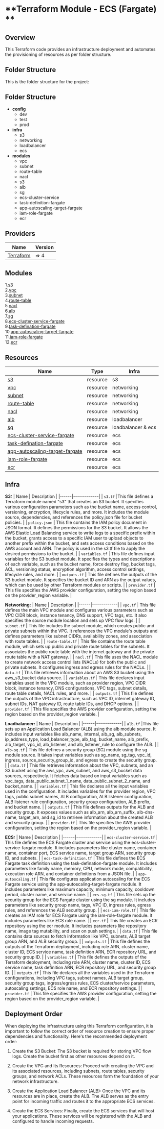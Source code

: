 <!-- BEGIN_TF_DOCS -->

# **Terraform Module - ECS (Fargate) **

## **__Overview__**

This Terraform code provides an infrastructure deployment and automates the provisioning of resources as per folder structure.


## **Folder Structure**

This is the folder structure for the project:

## Folder Structure

- **config**
  - dev
  - test
  - prod
- **infra**
  - s3
  - networking
  - loadbalancer
  - ecs
- **modules**
  - vpc
  - subnet
  - route-table
  - nacl
  - s3
  - alb
  - sg
  - ecs-cluster-service
  - task-definition-fargate
  - app-autoscaling-target-fargate
  - iam-role-fargate
  - ecr



## **Providers**

| Name | Version |
|------|---------|
| <a name="provider_aws"></a> [Terraform](#provider\_aws) | => 4 |


## **Modules**
1.[s3](https://github.com/technocirrus-devops/AWS-Infrastructure-using-Terraform/tree/main/modules/s3) <br>
2.[vpc](https://github.com/technocirrus-devops/AWS-Infrastructure-using-Terraform/tree/main/modules/vpc) <br>
3.[subnet](https://github.com/technocirrus-devops/AWS-Infrastructure-using-Terraform/tree/main/modules/subnet) <br>
4.[route-table](https://github.com/technocirrus-devops/AWS-Infrastructure-using-Terraform/tree/main/modules/route-table) <br>
5.[nacl](https://github.com/technocirrus-devops/AWS-Infrastructure-using-Terraform/tree/main/modules/nacl) <br>
6.[alb](https://github.com/technocirrus-devops/AWS-Infrastructure-using-Terraform/tree/main/modules/alb) <br>
7.[sg](https://github.com/technocirrus-devops/AWS-Infrastructure-using-Terraform/tree/main/modules/sg) <br>
8.[ecs-cluster-service-fargate](https://github.com/technocirrus-devops/AWS-Infrastructure-using-Terraform/tree/main/modules/ecs-cluster-service-fargate) <br>
9.[task-defination-fargate](https://github.com/technocirrus-devops/AWS-Infrastructure-using-Terraform/tree/main/modules/task-defination-fargate) <br>
10.[app-autoscaling-target-fargate](https://github.com/technocirrus-devops/AWS-Infrastructure-using-Terraform/tree/main/modules/app-autoscaling-target-fargate) <br>
11.[iam-role-fargate](https://github.com/technocirrus-devops/AWS-Infrastructure-using-Terraform/tree/main/modules/iam-role-fargate) <br>
12.[ecr](https://github.com/technocirrus-devops/AWS-Infrastructure-using-Terraform/tree/main/modules/ecr) <br>


## **Resources**
| Name | Type | Infra |
|------|------|-------|
| [s3](https://github.com/technocirrus-devops/AWS-Infrastructure-using-Terraform/blob/main/modules/s3/main.tf) | resource | s3 |
| [vpc](https://github.com/technocirrus-devops/AWS-Infrastructure-using-Terraform/blob/main/modules/vpc/main.tf) | resource | networking |
| [subnet](https://github.com/technocirrus-devops/AWS-Infrastructure-using-Terraform/blob/main/modules/subnet/main.tf) | resource | networking |
| [route-table](https://github.com/technocirrus-devops/AWS-Infrastructure-using-Terraform/blob/main/modules/route-table/main.tf) | resource | networking |
| [nacl](https://github.com/technocirrus-devops/AWS-Infrastructure-using-Terraform/blob/main/modules/nacl/main.tf) | resource | networking |
| [alb](https://github.com/technocirrus-devops/AWS-Infrastructure-using-Terraform/blob/main/modules/alb/main.tf) | resource | loadbalancer |
| [sg](https://github.com/technocirrus-devops/AWS-Infrastructure-using-Terraform/blob/main/modules/sg/main.tf) | resource | loadbalancer & ecs |
| [ecs-cluster-service-fargate](https://github.com/technocirrus-devops/AWS-Infrastructure-using-Terraform/blob/main/modules/ecs-cluster-service-fargate/main.tf) | resource | ecs |
| [task-defination-fargate](https://github.com/technocirrus-devops/AWS-Infrastructure-using-Terraform/blob/main/modules/task-defination-fargate/main.tf) | resource | ecs |
| [app-autoscaling-target-fargate](https://github.com/technocirrus-devops/AWS-Infrastructure-using-Terraform/blob/main/modules/app-autoscaling-target-fargate/main.tf) | resource | ecs |
| [iam-role-fargate](https://github.com/technocirrus-devops/AWS-Infrastructure-using-Terraform/blob/main/modules/iam-role-fargate/main.tf) | resource | ecs |
| [ecr](https://github.com/technocirrus-devops/AWS-Infrastructure-using-Terraform/blob/main/modules/ecr/main.tf) | resource | ecs |


## **Infra**

**S3:**
| Name | Description |
|------|-------------|
| `s3.tf` |This file defines a Terraform module named "s3" that creates an S3 bucket. It specifies various configuration parameters such as the bucket name, access control, versioning, encryption, lifecycle rules, and more. It includes the module source, dependencies, and references the policy.json file for bucket policies. |
| `policy.json` | This file contains the IAM policy document in JSON format. It defines the permissions for the S3 bucket. It allows the AWS Elastic Load Balancing service to write logs to a specific prefix within the bucket, grants access to a specific IAM user to upload objects to another prefix within the bucket, and sets access conditions based on the AWS account and ARN. The policy is used in the s3.tf file to apply the desired permissions to the bucket. |
| `variables.tf` | This file defines input variables for the S3 bucket module. It specifies the types and descriptions of each variable, such as the bucket name, force destroy flag, bucket tags, ACL, versioning status, encryption algorithm, access control settings, lifecycle rules, and more. |
| `outputs.tf` | This file defines the outputs of the S3 bucket module. It specifies the bucket ID and ARN as the output values, which can be used by other Terraform modules or scripts. |
| `provider.tf` |  This file specifies the AWS provider configuration, setting the region based on the provider_region variable. |


**Networking:**
| Name | Description |
|------|-------------|
| `vpc.tf` | This file defines the main VPC module and configures various parameters such as VPC CIDR block, instance tenancy, DNS support, VPC tags, etc. It also specifies the source module location and sets up VPC flow logs. |
| `subnet.tf` | This file includes the subnet module, which creates public and private subnets within the VPC. It references the VPC module's outputs and defines parameters like subnet CIDRs, availability zones, and association with route tables. |
| `route-table.tf` | This file contains the route table module, which sets up public and private route tables for the subnets. It associates the public route table with the internet gateway and the private route table with a NAT gateway. |
| `nacl.tf` | This file uses the NACL module to create network access control lists (NACLs) for both the public and private subnets. It configures ingress and egress rules for the NACLs. |
| `data.tf` | This file retrieves information about an AWS S3 bucket using the aws_s3_bucket data source. |
| `variables.tf` | This file declares input variables used in the VPC module, such as provider region, VPC CIDR block, instance tenancy, DNS configurations, VPC tags, subnet details, route table details, NACL rules, and more. |
| `outputs.tf` | This file defines the outputs of the VPC infrastructure, such as VPC ID, internet gateway ID, subnet IDs, NAT gateway ID, route table IDs, and DHCP options. |
| `provider.tf` |   This file specifies the AWS provider configuration, setting the region based on the provider_region variable. |



**Loadbalancer:**
| Name | Description |
|------|-------------|
| `alb.tf` |This file sets up an Application Load Balancer (ALB) using the alb module source. It includes input variables like alb_name, internal, alb_sg, alb_subnets, ip_address_type, load_balancer_type, alb_tag, bucket_name, alb_prefix, alb_target, vpc_id, alb_listener, and alb_listener_rule to configure the ALB. |
| `alb-sg.tf` | This file defines a security group (SG) module using the sg module source. It takes input variables such as sg_name, sg_tag, vpc_id, ingress, source_security_group_id, and egress to create the security group. |
| `data.tf` | This file retrieves information about the VPC, subnets, and an S3 bucket using the aws_vpc, aws_subnet, and aws_s3_bucket data sources, respectively. It fetches data based on input variables such as vpc_tags, data_public_subnet_1_name, data_public_subnet_2_name, and bucket_name. |
| `variables.tf` | This file declares all the input variables used in the configuration. It includes variables for the provider region, VPC tags, public subnet names, ALB configuration, ALB listener configuration, ALB listener rule configuration, security group configuration, ALB prefix, and bucket name. |
| `outputs.tf` | This file defines outputs for the ALB and security group. It exposes values such as alb_arn, alb_arn_suffix, alb-dns-name, target_arn, and sg_id to retrieve information about the created ALB and security group. |
| `provider.tf` |  This file specifies the AWS provider configuration, setting the region based on the provider_region variable. |


**ECS:**
| Name | Description |
|------|-------------|
| `ecs-cluster-service.tf` | This file defines the ECS Fargate cluster and service using the ecs-cluster-service-fargate module. It includes parameters like cluster name, container name, container port, ECS service name, target group ARN, security group ID, and subnets. |
| `ecs-task-definition.tf` | This file defines the ECS Fargate task definition using the task-defination-fargate module. It includes parameters like family name, memory, CPU, network mode, compatibility, execution role ARN, and container definitions from a JSON file. |
| `app-autoscaling.tf` | This file configures application autoscaling for the ECS Fargate service using the app-autoscaling-target-fargate module. It includes parameters like maximum capacity, minimum capacity, cooldown period, cluster name, and service name. |
| `ecs-sg.tf` | This file sets up the security group for the ECS Fargate cluster using the sg module. It includes parameters like security group name, tags, VPC ID, ingress rules, egress rules, and references the ALB security group. |
| `ecs-iam-role.tf` | This file creates an IAM role for ECS Fargate using the iam-role-fargate module. It includes parameters like ECS role name. |
| `ecr.tf` | This file creates an ECR repository using the ecr module. It includes parameters like repository name, image tag mutability, and scan on push settings. |
| `data.tf` | This file contains data sources to fetch information like VPC, subnets, ALB target group ARN, and ALB security group. |
| `outputs.tf` | This file defines the outputs of the Terraform deployment, including role ARN, cluster name, cluster ID, ECS service name, task definition ARN, ECR repository URL, and security group ID. |
| `variables.tf` | This file defines the outputs of the Terraform deployment, including role ARN, cluster name, cluster ID, ECS service name, task definition ARN, ECR repository URL, and security group ID. |
| `outputs.tf` | This file declares all the variables used in the Terraform configurations, including VPC tags, subnet names, ALB target group, security group tags, ingress/egress rules, ECS cluster/service parameters, autoscaling settings, ECS role name, and ECR repository settings. |
| `provider.tf` |  This file specifies the AWS provider configuration, setting the region based on the provider_region variable. |




## **Deployment Order**

When deploying the infrastructure using this Terraform configuration, it is important to follow the correct order of resource creation to ensure proper dependencies and functionality. Here's the recommended deployment order:

1. Create the S3 Bucket: The S3 bucket is required for storing VPC flow logs. Create the bucket first as other resources depend on it.

2. Create the VPC and Its Resources: Proceed with creating the VPC and its associated resources, including subnets, route tables, security groups, and network ACLs. These resources form the foundation of your network infrastructure.

3. Create the Application Load Balancer (ALB): Once the VPC and its resources are in place, create the ALB. The ALB serves as the entry point for incoming traffic and routes it to the appropriate ECS services.

4. Create the ECS Services: Finally, create the ECS services that will host your applications. These services will be registered with the ALB and configured to handle incoming requests.



<!-- END_TF_DOCS -->
